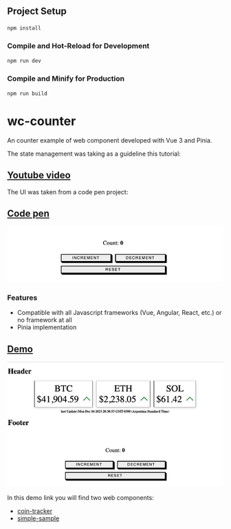 ## Project Setup

```sh
npm install
```

### Compile and Hot-Reload for Development

```sh
npm run dev
```

### Compile and Minify for Production

```sh
npm run build
```
# wc-counter

An counter example of web component developed with Vue 3 and Pinia. 

The state management was taking as a guideline this tutorial:

## [Youtube video](https://www.youtube.com/watch?v=Ok6vO98RV_Q)

The UI was taken from a code pen project:

## [Code pen](https://codepen.io/matthewp/details/dyVeNrJ)

![Demo Image](demo/src/assets/wc-counter.jpg)

### Features
- Compatible with all Javascript frameworks (Vue, Angular, React, etc.) or no framework at all
- Pinia implementation

## [Demo](https://ginocaputo.github.io/wc-counter/demo/index.html)

![Demo Image](demo/src/assets/web_mobile.jpg)

In this demo link you will find two web components:

- [coin-tracker](https://github.com/GinoCaputo/web-component)
- [simple-sample](https://github.com/GinoCaputo/wc-counter)
